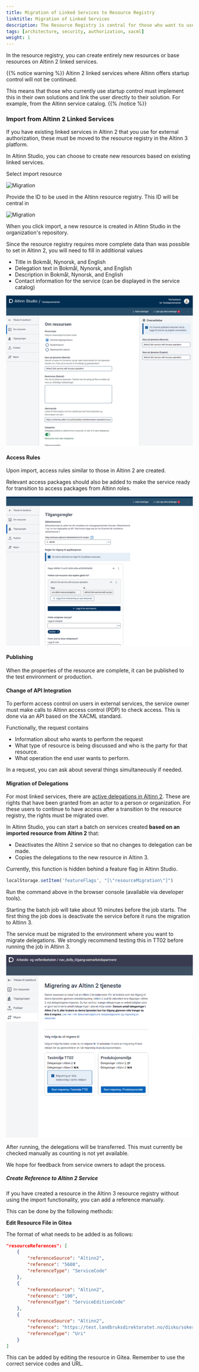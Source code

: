 ```yaml
---
title: Migration of Linked Services to Resource Registry
linktitle: Migration of Linked Services
description: The Resource Registry is central for those who want to use Altinn authorization for access control and management for services they operate outside of Altinn.
tags: [architecture, security, authorization, xacml]
weight: 1
---
```


In the resource registry, you can create entirely new resources or base resources on Altinn 2 linked services.

{{% notice warning %}}
Altinn 2 linked services where Altinn offers startup control will not be continued.

This means that those who currently use startup control must implement this in their own solutions and link the user directly to their solution. For example, from the Altinn service catalog.
{{% /notice %}}

### Import from Altinn 2 Linked Services

If you have existing linked services in Altinn 2 that you use for external authorization, these must be moved to the resource registry in the Altinn 3 platform.

In Altinn Studio, you can choose to create new resources based on existing linked services.

Select import resource

![Migration](/authorization/what-do-you-get/resourceregistry/migration/migrationstep1.png "Migration")

Provide the ID to be used in the Altinn resource registry. This ID will be central in

![Migration](/authorization/what-do-you-get/resourceregistry/migration/migrationstep2.png "Migration")

When you click import, a new resource is created in Altinn Studio in the organization's repository.

Since the resource registry requires more complete data than was possible to set in Altinn 2, you will need to fill in additional values

- Title in Bokmål, Nynorsk, and English
- Delegation text in Bokmål, Nynorsk, and English
- Description in Bokmål, Nynorsk, and English
- Contact information for the service (can be displayed in the service catalog)

![Migration](migrationstep3.png "Migration")

#### Access Rules

Upon import, access rules similar to those in Altinn 2 are created.

Relevant access packages should also be added to make the service ready for transition to access packages from Altinn roles.

![Migration](migrationstep4.png "Migration")

#### Publishing

When the properties of the resource are complete, it can be published to the test environment or production.

#### Change of API Integration

To perform access control on users in external services, the service owner must make calls to Altinn access control (PDP) to check access.
This is done via an API based on the XACML standard.

Functionally, the request contains

- Information about who wants to perform the request
- What type of resource is being discussed and who is the party for that resource.
- What operation the end user wants to perform.

In a request, you can ask about several things simultaneously if needed.

#### Migration of Delegations

For most linked services, there are [active delegations in Altinn 2](https://github.com/Altinn/altinn-access-management/issues/579). These are rights that have been granted from an actor to a person or organization. For these users to continue to have access after a transition to the resource registry, the rights must be migrated over.

In Altinn Studio, you can start a batch on services created **based on an imported resource from Altinn 2** that:

- Deactivates the Altinn 2 service so that no changes to delegation can be made.
- Copies the delegations to the new resource in Altinn 3.

Currently, this function is hidden behind a feature flag in Altinn Studio.

```javascript
localStorage.setItem('featureFlags', "[\"resourceMigration\"]")
```
Run the command above in the browser console (available via developer tools).

Starting the batch job will take about 10 minutes before the job starts. The first thing the job does is deactivate the service before it runs the migration to Altinn 3.

The service must be migrated to the environment where you want to migrate delegations. We strongly recommend testing this in TT02 before running the job in Altinn 3.

![Migrate](migrationstep5.png "Migration of delegations in Altinn Studio")


After running, the delegations will be transferred. This must currently be checked manually as counting is not yet available.

We hope for feedback from service owners to adapt the process.

##### Create Reference to Altinn 2 Service

If you have created a resource in the Altinn 3 resource registry without using the import functionality, you can add a reference manually.

This can be done by the following methods:

**Edit Resource File in Gitea**

The format of what needs to be added is as follows:

```json
"resourceReferences": [
    {
        "referenceSource": "Altinn2",
        "reference": "5600",
        "referenceType": "ServiceCode"
    },
    {
        "referenceSource": "Altinn2",
        "reference": "100",
        "referenceType": "ServiceEditionCode"
    },
    {
        "referenceSource": "Altinn2",
        "reference": "https://test.landbruksdirektoratet.no/disko/soker",
        "referenceType": "Uri"
    }
]
```

This can be added by editing the resource in Gitea. Remember to use the correct service codes and URL.
